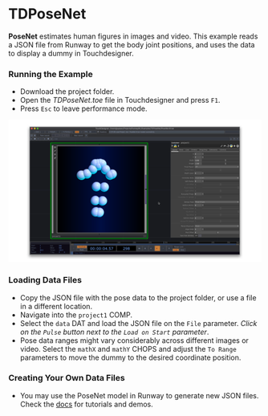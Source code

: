 # TDPoseNet

**PoseNet** estimates human figures in images and video. This example reads a JSON file from Runway to get the body joint positions, and uses the data to display a dummy in Touchdesigner.

### Running the Example

* Download the project folder.
* Open the *TDPoseNet.toe* file in Touchdesigner and press `F1`.
* Press `Esc` to leave performance mode.

![EnhanceTextures Preview](preview.png)

### Loading Data Files

* Copy the JSON file with the pose data to the project folder, or use a file in a different location.
* Navigate into the `project1` COMP.
* Select the `data` DAT and load the JSON file on the `File` parameter. *Click on the `Pulse` button next to the `Load on Start` parameter*.
* Pose data ranges might vary considerably across different images or video. Select the `mathX` and `mathY` CHOPS and adjust the `To Range` parameters to move the dummy to the desired coordinate position.

### Creating Your Own Data Files

* You may use the PoseNet model in Runway to generate new JSON files. Check the [docs](https://docs.runwayapp.ai/#/) for tutorials and demos.